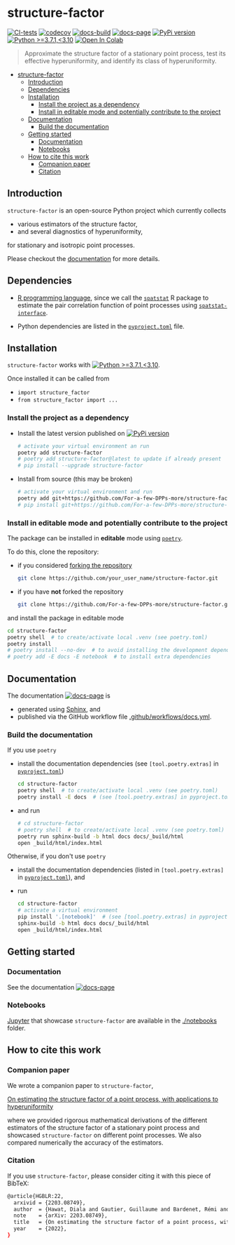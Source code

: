 # structure-factor

[![CI-tests](https://github.com/For-a-few-DPPs-more/structure-factor/actions/workflows/ci.yml/badge.svg)](https://github.com/For-a-few-DPPs-more/structure-factor/actions/workflows/ci.yml)
[![codecov](https://codecov.io/gh/For-a-few-DPPs-more/structure-factor/branch/main/graph/badge.svg?token=FUDADJLO2W)](https://codecov.io/gh/For-a-few-DPPs-more/structure-factor)
[![docs-build](https://github.com/For-a-few-DPPs-more/structure-factor/actions/workflows/docs.yml/badge.svg)](https://github.com/For-a-few-DPPs-more/structure-factor/actions/workflows/docs.yml)
[![docs-page](https://img.shields.io/badge/docs-latest-blue)](https://for-a-few-dpps-more.github.io/structure-factor/)
[![PyPi version](https://badgen.net/pypi/v/structure-factor/)](https://pypi.org/project/structure-factor/)
[![Python >=3.7.1,<3.10](https://img.shields.io/badge/python->=3.7.1,<3.10-blue.svg)](https://www.python.org/downloads/release/python-371/)
[![Open In Colab](https://colab.research.google.com/assets/colab-badge.svg)](./notebooks)

> Approximate the structure factor of a stationary point process, test its effective hyperuniformity, and identify its class of hyperuniformity.

- [structure-factor](#structure-factor)
  - [Introduction](#introduction)
  - [Dependencies](#dependencies)
  - [Installation](#installation)
    - [Install the project as a dependency](#install-the-project-as-a-dependency)
    - [Install in editable mode and potentially contribute to the project](#install-in-editable-mode-and-potentially-contribute-to-the-project)
  - [Documentation](#documentation)
    - [Build the documentation](#build-the-documentation)
  - [Getting started](#getting-started)
    - [Documentation](#documentation-1)
    - [Notebooks](#notebooks)
  - [How to cite this work](#how-to-cite-this-work)
    - [Companion paper](#companion-paper)
    - [Citation](#citation)

## Introduction

`structure-factor` is an open-source Python project which currently collects

- various estimators of the structure factor,
- and several diagnostics of hyperuniformity,

for stationary and isotropic point processes.

Please checkout the [documentation](https://for-a-few-dpps-more.github.io/structure-factor/) for more details.

## Dependencies

- [R programming language](https://www.r-project.org/), since we call the [`spatstat`](https://github.com/spatstat/spatstat) R package to estimate the pair correlation function of point processes using [`spatstat-interface`](https://github.com/For-a-few-DPPs-more/spatstat-interface).

- Python dependencies are listed in the [`pyproject.toml`](./pyproject.toml) file.

## Installation

`structure-factor` works with [![Python >=3.7.1,<3.10](https://img.shields.io/badge/python->=3.7.1,<3.10-blue.svg)](https://www.python.org/downloads/release/python-371/).

Once installed it can be called from

- `import structure_factor`
- `from structure_factor import ...`

### Install the project as a dependency

- Install the latest version published on [![PyPi version](https://badgen.net/pypi/v/structure-factor/)](https://pypi.org/project/structure-factor/)

  ```bash
  # activate your virtual environment an run
  poetry add structure-factor
  # poetry add structure-factor@latest to update if already present
  # pip install --upgrade structure-factor
  ```

- Install from source (this may be broken)

  ```bash
  # activate your virtual environment and run
  poetry add git+https://github.com/For-a-few-DPPs-more/structure-factor.git
  # pip install git+https://github.com/For-a-few-DPPs-more/structure-factor.git
  ```

### Install in editable mode and potentially contribute to the project

The package can be installed in **editable** mode using [`poetry`](https://python-poetry.org/).

To do this, clone the repository:

- if you considered [forking the repository](https://github.com/For-a-few-DPPs-more/structure-factor/fork)

  ```bash
  git clone https://github.com/your_user_name/structure-factor.git
  ```

- if you have **not** forked the repository

  ```bash
  git clone https://github.com/For-a-few-DPPs-more/structure-factor.git
  ```

and install the package in editable mode

```bash
cd structure-factor
poetry shell  # to create/activate local .venv (see poetry.toml)
poetry install
# poetry install --no-dev  # to avoid installing the development dependencies
# poetry add -E docs -E notebook  # to install extra dependencies
```

## Documentation

The documentation [![docs-page](https://img.shields.io/badge/docs-latest-blue)](https://for-a-few-dpps-more.github.io/structure-factor/) is

- generated using [Sphinx](https://www.sphinx-doc.org/en/master/index.html), and
- published via the GitHub workflow file [.github/workflows/docs.yml](.github/workflows/docs.yml).

### Build the documentation

If you use `poetry`

- install the documentation dependencies (see `[tool.poetry.extras]` in [`pyproject.toml`](./pyproject.toml))

  ```bash
  cd structure-factor
  poetry shell  # to create/activate local .venv (see poetry.toml)
  poetry install -E docs  # (see [tool.poetry.extras] in pyproject.toml)
  ```

- and run

  ```bash
  # cd structure-factor
  # poetry shell  # to create/activate local .venv (see poetry.toml)
  poetry run sphinx-build -b html docs docs/_build/html
  open _build/html/index.html
  ```

Otherwise, if you don't use `poetry`

- install the documentation dependencies (listed in `[tool.poetry.extras]` in [`pyproject.toml`](./pyproject.toml)), and

- run

  ```bash
  cd structure-factor
  # activate a virtual environment
  pip install '.[notebook]'  # (see [tool.poetry.extras] in pyproject.toml)
  sphinx-build -b html docs docs/_build/html
  open _build/html/index.html
  ```

## Getting started

### Documentation

See the documentation [![docs-page](https://img.shields.io/badge/docs-latest-blue)](https://for-a-few-dpps-more.github.io/structure-factor/)

### Notebooks

[Jupyter](https://jupyter.org/) that showcase `structure-factor` are available in the [./notebooks](./notebooks) folder.

## How to cite this work

### Companion paper

We wrote a companion paper to `structure-factor`,

  [On estimating the structure factor of a point process, with applications to hyperuniformity](https://arxiv.org/abs/2203.08749)

where we provided rigorous mathematical derivations of the different estimators of the structure factor of a stationary point process and showcased `structure-factor` on different point processes. We also compared numerically the accuracy of the estimators.

### Citation

If you use `structure-factor`, please consider citing it with this piece of BibTeX:

  ```bash
  @article{HGBLR:22,
    arxivid = {2203.08749},
    author  = {Hawat, Diala and Gautier, Guillaume and Bardenet, Rémi and Lachièze-Rey, Raphaël},
    note    = {arXiv: 2203.08749},
    title   = {On estimating the structure factor of a point process, with applications to hyperuniformity},
    year    = {2022},
  }
  ```
